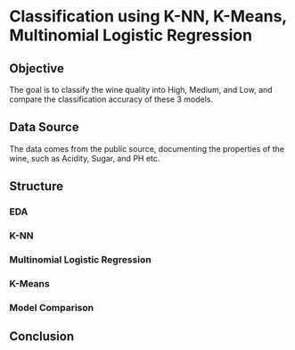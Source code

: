 # Classification using K-NN, K-Means, Multinomial Logistic Regression
## Objective
The goal is to classify the wine quality into High, Medium, and Low, and compare the classification accuracy of these 3 models.

## Data Source
The data comes from the public source, documenting the properties of the wine, such as Acidity, Sugar, and PH etc.

## Structure
### EDA
### K-NN
### Multinomial Logistic Regression
### K-Means
### Model Comparison

## Conclusion
